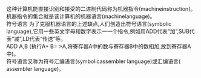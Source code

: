 这种计算机能直接识别和接受的二进制代码称为机器指令(machineinstruction)。机器指令的集合就是该计算机的机器语言(machinelanguage)。        
符号语言 为了克服机器语言的上述缺点,人们创造出符号语言(symbolic language),它用一些英文字母和数字表示一一个指令,例如用ADD代表“加”,SUB代表“减”,LD代表“传送”等。   
    ADD A,B (执行A+ B= >A,将寄存器A中的数与寄存器B中的数相加,放到寄存器A中)。        
符号语言又称为符号汇编语言(symbolicassembler language)或汇编语言( assembler language)。        
